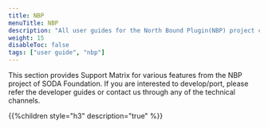 ```yaml
---
title: NBP
menuTitle: NBP
description: "All user guides for the North Bound Plugin(NBP) project can be found here"
weight: 15
disableToc: false
tags: ["user guide", "nbp"]
---
```

This section provides Support Matrix for various features from the NBP project of SODA Foundation. If you are interested to develop/port, please refer the developer guides or contact us through any of the technical channels.

{{%children style="h3" description="true" %}}
